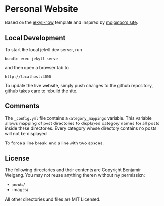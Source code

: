 # Personal Website

Based on the [jekyll-now](https://github.com/barryclark/jekyll-now) template
and inspired by [mojombo's site](https://github.com/mojombo/mojombo.github.io).

## Local Development

To start the local jekyll dev server, run
```
bundle exec jekyll serve
```
and then open a browser tab to
```
http://localhost:4000
```

To update the live website, simply push changes to the github repository,
github takes care to rebuild the site.

## Comments

The `_config.yml` file contains a `category_mappings` variable. This variable
allows mapping of post directories to displayed category names for all posts
inside these directories. Every category whose directory contains no posts will
not be displayed.

To force a line break, end a line with two spaces.

## License

The following directories and their contents are Copyright Benjamin Weigang.
You may not reuse anything therein without my permission:

* posts/
* images/

All other directories and files are MIT Licensed.
